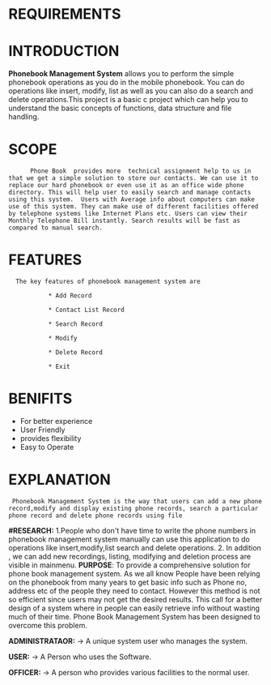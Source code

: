 # REQUIREMENTS
# INTRODUCTION
   **Phonebook Management System** allows you to perform the simple phonebook operations as you do in the mobile phonebook. You can do operations like insert, modify, list as well as you can also do a search and delete operations.This project is a basic c project which can help you to understand the basic concepts of functions, data structure and file handling.
# SCOPE
          Phone Book  provides more  technical assignment help to us in that we get a simple solution to store our contacts. We can use it to replace our hard phonebook or even use it as an office wide phone directory. This will help user to easily search and manage contacts using this system.  Users with Average info about computers can make use of this system. They can make use of different facilities offered by telephone systems like Internet Plans etc. Users can view their Monthly Telephone Bill instantly. Search results will be fast as compared to manual search.
# FEATURES
      The key features of phonebook management system are
               
               * Add Record
              
               * Contact List Record
              
               * Search Record
              
               * Modify
              
               * Delete Record
              
               * Exit
 # BENIFITS
   * For better experience
   * User Friendly
   * provides flexibility
   * Easy to Operate
 # EXPLANATION  
     Phonebook Management System is the way that users can add a new phone record,modify and display existing phone records, search a particular phone record and delete phone records using file



**#RESEARCH:**
        1.People who don't have time to write  the phone numbers in phonebook management system manually can use this application to do operations like insert,modify,list search and delete operations.
        2. In addition , we can add new recordings, listing, modifying and deletion process are visible in mainmenu.
**PURPOSE**:
             To provide a comprehensive solution for phone book management system. As we all know People have been relying on the phonebook from many years to get basic info such as Phone no, address etc of the people they need to contact. However this method is not so efficient since users may not get the desired results. This call for a better design of a system where in people can easily retrieve info without wasting much of their time. Phone Book Management System has been designed to overcome this problem.

**ADMINISTRATAOR:**
       -> A unique system user who manages the system.
       
**USER:**
       -> A Person who uses the Software.
      
       
**OFFICER:** 
       -> A person who provides various facilities to the normal user. 
       
